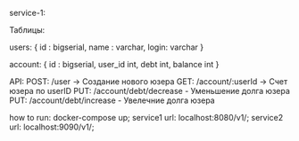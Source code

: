 service-1:

Таблицы: 

users: {
    id :  bigserial,
    name : varchar,
    login: varchar
}

account: {
    id : bigserial,
    user_id int,
    debt int,
    balance int
}

API:
POST: /user -> Создание нового юзера
GET: /account/:userId -> Счет юзера по userID
PUT: /account/debt/decrease - Уменьшение долга юзера
PUT: /account/debt/increase - Увелечние долга юзера

how to run:
docker-compose up;
service1 url: localhost:8080/v1/;
service2 url: localhost:9090/v1/;
